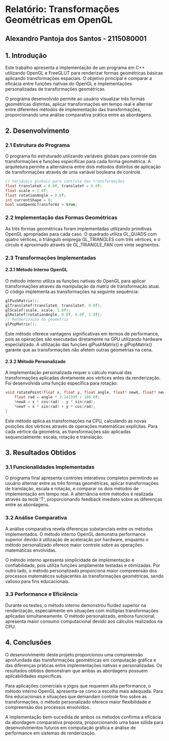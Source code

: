 # Relatório: Transformações Geométricas em OpenGL

## Alexandro Pantoja dos Santos - 2115080001

## 1. Introdução

Este trabalho apresenta a implementação de um programa em C++ utilizando OpenGL e FreeGLUT para renderizar formas geométricas básicas aplicando transformações espaciais. O objetivo principal é comparar a eficácia entre funções nativas do OpenGL e implementações personalizadas de transformações geométricas.

O programa desenvolvido permite ao usuário visualizar três formas geométricas distintas, aplicar transformações em tempo real e alternar entre diferentes métodos de implementação das transformações, proporcionando uma análise comparativa prática entre as abordagens.

## 2. Desenvolvimento

### 2.1 Estrutura do Programa

O programa foi estruturado utilizando variáveis globais para controle das transformações e funções específicas para cada forma geométrica. A arquitetura permite a alternância entre dois métodos distintos de aplicação de transformações através de uma variável booleana de controle.

```cpp
// Variáveis globais para controle das transformações
float translateX = 0.0f, translateY = 0.0f;
float scale = 1.0f;
float rotationAngle = 0.0f;
int currentShape = 0;
bool useOpenGLTransforms = true;
```

### 2.2 Implementação das Formas Geométricas

As três formas geométricas foram implementadas utilizando primitivas OpenGL apropriadas para cada caso. O quadrado utiliza GL_QUADS com quatro vértices, o triângulo emprega GL_TRIANGLES com três vértices, e o círculo é aproximado através de GL_TRIANGLE_FAN com vinte segmentos.

### 2.3 Transformações Implementadas

#### 2.3.1 Método Interno OpenGL

O método interno utiliza as funções nativas do OpenGL para aplicar transformações através da manipulação da matriz de transformação atual. O código implementa as transformações na seguinte sequência:

```cpp
glPushMatrix();
glTranslatef(translateX, translateY, 0.0f);
glScalef(scale, scale, 1.0f);
glRotatef(rotationAngle, 0.0f, 0.0f, 1.0f);
// Renderização da geometria
glPopMatrix();
```

Este método oferece vantagens significativas em termos de performance, pois as operações são executadas diretamente na GPU utilizando hardware especializado. A utilização das funções glPushMatrix() e glPopMatrix() garante que as transformações não afetem outras geometrias na cena.

#### 2.3.2 Método Personalizado

A implementação personalizada requer o cálculo manual das transformações aplicadas diretamente aos vértices antes da renderização. Foi desenvolvida uma função específica para rotação:

```cpp
void rotatePoint(float x, float y, float angle, float* newX, float* newY) {
    float rad = angle * 3.14159f / 180.0f;
    *newX = x * cos(rad) - y * sin(rad);
    *newY = x * sin(rad) + y * cos(rad);
}
```

Este método aplica as transformações na CPU, calculando as novas posições dos vértices através de operações matemáticas explícitas. Para cada vértice da geometria, as transformações são aplicadas sequencialmente: escala, rotação e translação.

## 3. Resultados Obtidos

### 3.1 Funcionalidades Implementadas

O programa final apresenta controles interativos completos permitindo ao usuário alternar entre as três formas geométricas, aplicar transformações de translação, escala e rotação, e comparar os dois métodos de implementação em tempo real. A alternância entre métodos é realizada através da tecla 'T', proporcionando feedback imediato sobre as diferenças entre as abordagens.

### 3.2 Análise Comparativa

A análise comparativa revela diferenças substanciais entre os métodos implementados. O método interno OpenGL demonstra performance superior devido à utilização de aceleração por hardware, enquanto o método personalizado oferece maior controle sobre as operações matemáticas envolvidas.

O método interno apresenta simplicidade de implementação e confiabilidade, pois utiliza funções amplamente testadas e otimizadas. Por outro lado, o método personalizado proporciona maior compreensão dos processos matemáticos subjacentes às transformações geométricas, sendo valioso para fins educacionais.

### 3.3 Performance e Eficiência

Durante os testes, o método interno demonstrou fluidez superior na renderização, especialmente em situações com múltiplas transformações aplicadas simultaneamente. O método personalizado, embora funcional, apresenta maior consumo computacional devido aos cálculos realizados na CPU.

## 4. Conclusões

O desenvolvimento deste projeto proporcionou uma compreensão aprofundada das transformações geométricas em computação gráfica e das diferenças práticas entre implementações nativas e personalizadas. Os resultados obtidos demonstram que ambas as abordagens possuem aplicabilidades específicas.

Para aplicações comerciais e jogos que requerem alta performance, o método interno OpenGL apresenta-se como a escolha mais adequada. Para fins educacionais e situações que demandam controle fino sobre as transformações, o método personalizado oferece maior flexibilidade e compreensão dos processos envolvidos.

A implementação bem-sucedida de ambos os métodos confirma a eficácia da abordagem comparativa proposta, proporcionando uma base sólida para desenvolvimentos futuros em computação gráfica e análise de performance em sistemas de renderização.